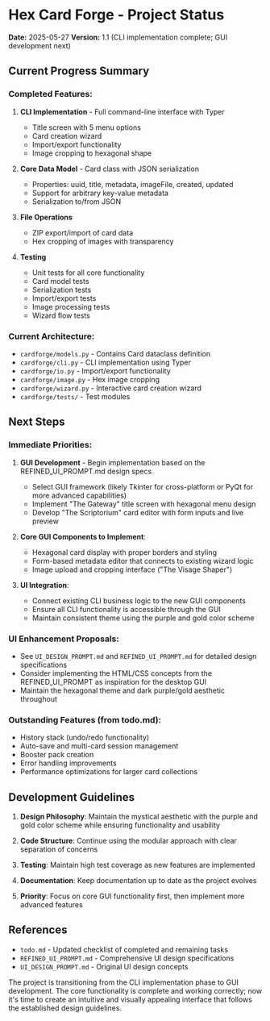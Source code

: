 # Hex Card Forge - Project Status

**Date:** 2025-05-27
**Version:** 1.1 (CLI implementation complete; GUI development next)

## Current Progress Summary

### Completed Features:
1. **CLI Implementation** - Full command-line interface with Typer
   - Title screen with 5 menu options
   - Card creation wizard
   - Import/export functionality
   - Image cropping to hexagonal shape

2. **Core Data Model** - Card class with JSON serialization
   - Properties: uuid, title, metadata, imageFile, created, updated
   - Support for arbitrary key-value metadata
   - Serialization to/from JSON

3. **File Operations**
   - ZIP export/import of card data
   - Hex cropping of images with transparency

4. **Testing**
   - Unit tests for all core functionality
   - Card model tests
   - Serialization tests
   - Import/export tests
   - Image processing tests
   - Wizard flow tests

### Current Architecture:
- `cardforge/models.py` - Contains Card dataclass definition
- `cardforge/cli.py` - CLI implementation using Typer
- `cardforge/io.py` - Import/export functionality
- `cardforge/image.py` - Hex image cropping
- `cardforge/wizard.py` - Interactive card creation wizard
- `cardforge/tests/` - Test modules

## Next Steps

### Immediate Priorities:
1. **GUI Development** - Begin implementation based on the REFINED_UI_PROMPT.md design specs
   - Select GUI framework (likely Tkinter for cross-platform or PyQt for more advanced capabilities)
   - Implement "The Gateway" title screen with hexagonal menu design
   - Develop "The Scriptorium" card editor with form inputs and live preview

2. **Core GUI Components to Implement**:
   - Hexagonal card display with proper borders and styling
   - Form-based metadata editor that connects to existing wizard logic
   - Image upload and cropping interface ("The Visage Shaper")

3. **UI Integration**:
   - Connect existing CLI business logic to the new GUI components
   - Ensure all CLI functionality is accessible through the GUI
   - Maintain consistent theme using the purple and gold color scheme

### UI Enhancement Proposals:
- See `UI_DESIGN_PROMPT.md` and `REFINED_UI_PROMPT.md` for detailed design specifications
- Consider implementing the HTML/CSS concepts from the REFINED_UI_PROMPT as inspiration for the desktop GUI
- Maintain the hexagonal theme and dark purple/gold aesthetic throughout

### Outstanding Features (from todo.md):
- History stack (undo/redo functionality)
- Auto-save and multi-card session management
- Booster pack creation
- Error handling improvements
- Performance optimizations for larger card collections

## Development Guidelines

1. **Design Philosophy**: Maintain the mystical aesthetic with the purple and gold color scheme while ensuring functionality and usability

2. **Code Structure**: Continue using the modular approach with clear separation of concerns

3. **Testing**: Maintain high test coverage as new features are implemented

4. **Documentation**: Keep documentation up to date as the project evolves

5. **Priority**: Focus on core GUI functionality first, then implement more advanced features

## References
- `todo.md` - Updated checklist of completed and remaining tasks
- `REFINED_UI_PROMPT.md` - Comprehensive UI design specifications 
- `UI_DESIGN_PROMPT.md` - Original UI design concepts

The project is transitioning from the CLI implementation phase to GUI development. The core functionality is complete and working correctly; now it's time to create an intuitive and visually appealing interface that follows the established design guidelines.
